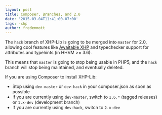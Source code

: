 ```yaml
---
layout: post
title: Composer, Branches, and 2.0
date: '2015-03-04T11:41:00-07:00'
tags: -xhp
author: fredemmott
---
```


The `hack` branch of XHP-Lib is going to be merged into `master` for 2.0,
allowing cool features like
[Awaitable XHP](https://github.com/facebook/xhp-lib/pull/104) and typechecker
support for attributes and typehints (in HHVM >= 3.6).

This means that `master` is going to stop being usable in PHP5, and the `hack`
branch will stop being maintained, and eventually deleted.

If you are using Composer to install XHP-Lib:

 * Stop using `dev-master` or `dev-hack` in your composer.json as soon as
   possible
 * If you are currently using `dev-master`, switch to `1.6.*` (tagged releases)
   or `1.x-dev` (development branch)
 * If you are currently using `dev-hack`, switch to `2.x-dev`
